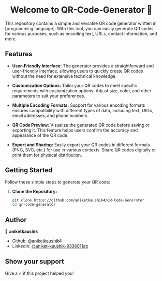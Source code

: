 <h1 align="center">Welcome to QR-Code-Generator 👋</h1>
<p>
</p>

This repository contains a simple and versatile QR code generator written in [programming language]. With this tool, you can easily generate QR codes for various purposes, such as encoding text, URLs, contact information, and more.

## Features

- **User-Friendly Interface:** The generator provides a straightforward and user-friendly interface, allowing users to quickly create QR codes without the need for extensive technical knowledge.

- **Customization Options:** Tailor your QR codes to meet specific requirements with customization options. Adjust size, color, and other parameters to suit your preferences.

- **Multiple Encoding Formats:** Support for various encoding formats ensures compatibility with different types of data, including text, URLs, email addresses, and phone numbers.

- **QR Code Preview:** Visualize the generated QR code before saving or exporting it. This feature helps users confirm the accuracy and appearance of the QR code.

- **Export and Sharing:** Easily export your QR codes in different formats (PNG, SVG, etc.) for use in various contexts. Share QR codes digitally or print them for physical distribution.

## Getting Started

Follow these simple steps to generate your QR code:

1. **Clone the Repository:**
   ```sh
   git clone https://github.com/aniketkaushik4/QR-Code-Generator
   cd qr-code-generator
## Author

👤 **aniketkaushik**

* Github: [@aniketkaushik4](https://github.com/aniketkaushik4)
* LinkedIn: [@aniket-kaushik-9336011ab](https://linkedin.com/in/aniket-kaushik-9336011ab)

## Show your support

Give a ⭐️ if this project helped you!

